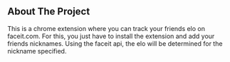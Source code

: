 <!-- ABOUT THE PROJECT -->
## About The Project

This is a chrome extension where you can track your friends elo on faceit.com. For this, you just have to install the extension and add your friends nicknames. Using the faceit api, the elo will be determined for the nickname specified.
